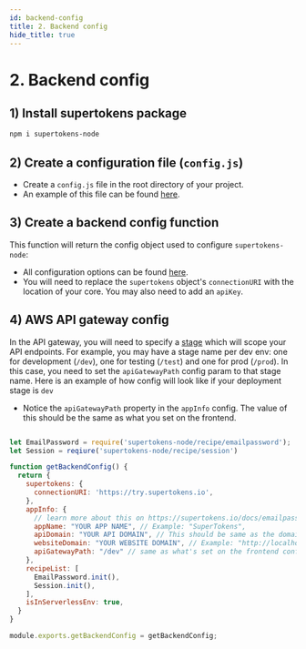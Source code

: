 ```yaml
---
id: backend-config
title: 2. Backend config
hide_title: true
---
```


# 2. Backend config

## 1) Install supertokens package
```bash
npm i supertokens-node
```

## 2) Create a configuration file (`config.js`)
- Create a `config.js` file in the root directory of your project.
- An example of this file can be found [here](https://github.com/supertokens/supertokens-auth-react/blob/master/examples/with-aws-lambda/backend/config.js).


## 3) Create a backend config function
This function will return the config object used to configure `supertokens-node`:
- All configuration options can be found [here](/docs/nodejs/emailpassword/init).
- You will need to replace the `supertokens` object's `connectionURI` with the location of your core. You may also need to add an `apiKey`.

## 4) AWS API gateway config

In the API gateway, you will need to specify a [stage](https://docs.aws.amazon.com/apigateway/latest/developerguide/stages.html) which will scope your API endpoints. For example, you may have a stage name per dev env: one for development (`/dev`), one for testing (`/test`) and one for prod (`/prod`). In this case, you need to set the `apiGatewayPath` config param to that stage name. Here is an example of how config will look like if your deployment stage is `dev`
- Notice the `apiGatewayPath` property in the `appInfo` config. The value of this should be the same as what you set on the frontend.

<!--DOCUSAURUS_CODE_TABS-->
<!--config.js-->
```js

let EmailPassword = require('supertokens-node/recipe/emailpassword');
let Session = reqiure('supertokens-node/recipe/session')

function getBackendConfig() {
  return {
    supertokens: {
      connectionURI: 'https://try.supertokens.io',
    },
    appInfo: {
      // learn more about this on https://supertokens.io/docs/emailpassword/appinfo
      appName: "YOUR APP NAME", // Example: "SuperTokens",
      apiDomain: "YOUR API DOMAIN", // This should be same as the domain name of your API Gateway. Example:  https://0ktsu4mmb6.execute-api.us-east-1.amazonaws.com
      websiteDomain: "YOUR WEBSITE DOMAIN", // Example: "http://localhost:8080",
      apiGatewayPath: "/dev" // same as what's set on the frontend config
    },
    recipeList: [
      EmailPassword.init(),
      Session.init(),
    ],
    isInServerlessEnv: true,
  }
}

module.exports.getBackendConfig = getBackendConfig;

```
<!--END_DOCUSAURUS_CODE_TABS-->